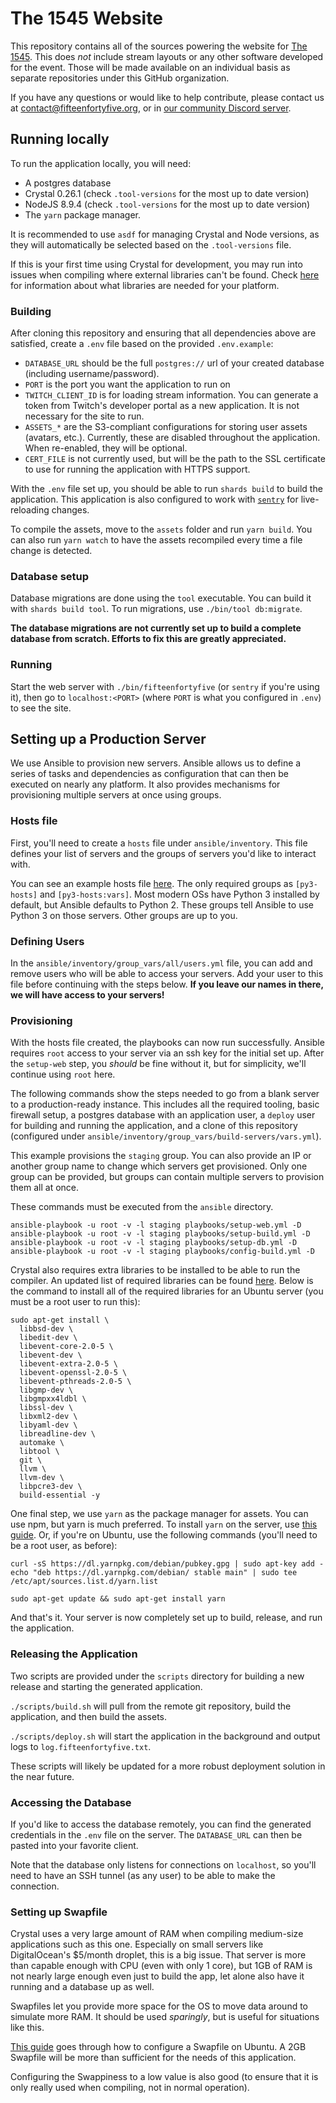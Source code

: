 # The 1545 Website

This repository contains all of the sources powering the website for [The 1545](fifteenfortyfive.org). This does _not_ include stream layouts or any other software developed for the event. Those will be made available on an individual basis as separate repositories under this GitHub organization.

If you have any questions or would like to help contribute, please contact us at contact@fifteenfortyfive.org, or in [our community Discord server](https://discord.fifteenfortyfive.org).



## Running locally

To run the application locally, you will need:

- A postgres database
- Crystal 0.26.1 (check `.tool-versions` for the most up to date version)
- NodeJS 8.9.4 (check `.tool-versions` for the most up to date version)
- The `yarn` package manager.

It is recommended to use `asdf` for managing Crystal and Node versions, as they will automatically be selected based on the `.tool-versions` file.

If this is your first time using Crystal for development, you may run into issues when compiling where external libraries can't be found. Check [here](https://github.com/crystal-lang/crystal/wiki/All-required-libraries) for information about what libraries are needed for your platform.


### Building

After cloning this repository and ensuring that all dependencies above are satisfied, create a `.env` file based on the provided `.env.example`:

- `DATABASE_URL` should be the full `postgres://` url of your created database (including username/password).
- `PORT` is the port you want the application to run on
- `TWITCH_CLIENT_ID` is for loading stream information. You can generate a token from Twitch's developer portal as a new application. It is not necessary for the site to run.
- `ASSETS_*` are the S3-compliant configurations for storing user assets (avatars, etc.). Currently, these are disabled throughout the application. When re-enabled, they will be optional.
- `CERT_FILE` is not currently used, but will be the path to the SSL certificate to use for running the application with HTTPS support.


With the `.env` file set up, you should be able to run `shards build` to build the application. This application is also configured to work with [`sentry`](https://github.com/samueleaton/sentry) for live-reloading changes.

To compile the assets, move to the `assets` folder and run `yarn build`. You can also run `yarn watch` to have the assets recompiled every time a file change is detected.


### Database setup

Database migrations are done using the `tool` executable. You can build it with `shards build tool`. To run migrations, use `./bin/tool db:migrate`.

**The database migrations are not currently set up to build a complete database from scratch. Efforts to fix this are greatly appreciated.**


### Running

Start the web server with `./bin/fifteenfortyfive` (or `sentry` if you're using it), then go to `localhost:<PORT>` (where `PORT` is what you configured in `.env`) to see the site.



## Setting up a Production Server

We use Ansible to provision new servers. Ansible allows us to define a series of tasks and dependencies as configuration that can then be executed on nearly any platform. It also provides mechanisms for provisioning multiple servers at once using groups.


### Hosts file

First, you'll need to create a `hosts` file under `ansible/inventory`. This file defines your list of servers and the groups of servers you'd like to interact with.

You can see an example hosts file [here](/example-hosts). The only required groups as `[py3-hosts]` and `[py3-hosts:vars]`. Most modern OSs have Python 3 installed by default, but Ansible defaults to Python 2. These groups tell Ansible to use Python 3 on those servers. Other groups are up to you.


### Defining Users

In the `ansible/inventory/group_vars/all/users.yml` file, you can add and remove users who will be able to access your servers. Add your user to this file before continuing with the steps below. **If you leave our names in there, we will have access to your servers!**


### Provisioning

With the hosts file created, the playbooks can now run successfully. Ansible requires `root` access to your server via an ssh key for the initial set up. After the `setup-web` step, you _should_ be fine without it, but for simplicity, we'll continue using `root` here.

The following commands show the steps needed to go from a blank server to a production-ready instance. This includes all the required tooling, basic firewall setup, a postgres database with an application user, a `deploy` user for building and running the application, and a clone of this repository (configured under `ansible/inventory/group_vars/build-servers/vars.yml`).

This example provisions the `staging` group. You can also provide an IP or another group name to change which servers get provisioned. Only one group can be provided, but groups can contain multiple servers to provision them all at once.

These commands must be executed from the `ansible` directory.

```shell
ansible-playbook -u root -v -l staging playbooks/setup-web.yml -D
ansible-playbook -u root -v -l staging playbooks/setup-build.yml -D
ansible-playbook -u root -v -l staging playbooks/setup-db.yml -D
ansible-playbook -u root -v -l staging playbooks/config-build.yml -D
```

Crystal also requires extra libraries to be installed to be able to run the compiler. An updated list of required libraries can be found [here](https://github.com/crystal-lang/crystal/wiki/All-required-libraries). Below is the command to install all of the required libraries for an Ubuntu server (you must be a root user to run this):

```shell
sudo apt-get install \
  libbsd-dev \
  libedit-dev \
  libevent-core-2.0-5 \
  libevent-dev \
  libevent-extra-2.0-5 \
  libevent-openssl-2.0-5 \
  libevent-pthreads-2.0-5 \
  libgmp-dev \
  libgmpxx4ldbl \
  libssl-dev \
  libxml2-dev \
  libyaml-dev \
  libreadline-dev \
  automake \
  libtool \
  git \
  llvm \
  llvm-dev \
  libpcre3-dev \
  build-essential -y
```

One final step, we use `yarn` as the package manager for assets. You can use npm, but yarn is much preferred. To install `yarn` on the server, use [this guide](https://yarnpkg.com/en/docs/install#debian-stable). Or, if you're on Ubuntu, use the following commands (you'll need to be a root user, as before):

```shell
curl -sS https://dl.yarnpkg.com/debian/pubkey.gpg | sudo apt-key add -
echo "deb https://dl.yarnpkg.com/debian/ stable main" | sudo tee /etc/apt/sources.list.d/yarn.list

sudo apt-get update && sudo apt-get install yarn
```

And that's it. Your server is now completely set up to build, release, and run the application.


### Releasing the Application

Two scripts are provided under the `scripts` directory for building a new release and starting the generated application.

`./scripts/build.sh` will pull from the remote git repository, build the application, and then build the assets.

`./scripts/deploy.sh` will start the application in the background and output logs to `log.fifteenfortyfive.txt`.

These scripts will likely be updated for a more robust deployment solution in the near future.


### Accessing the Database

If you'd like to access the database remotely, you can find the generated credentials in the `.env` file on the server. The `DATABASE_URL` can then be pasted into your favorite client.

Note that the database only listens for connections on `localhost`, so you'll need to have an SSH tunnel (as any user) to be able to make the connection.


### Setting up Swapfile

Crystal uses a very large amount of RAM when compiling medium-size applications such as this one. Especially on small servers like DigitalOcean's $5/month droplet, this is a big issue. That server is more than capable enough with CPU (even with only 1 core), but 1GB of RAM is not nearly large enough even just to build the app, let alone also have it running and a database up as well.

Swapfiles let you provide more space for the OS to move data around to simulate more RAM. It should be used _sparingly_, but is useful for situations like this.

[This guide](https://linuxize.com/post/how-to-add-swap-space-on-ubuntu-18-04/) goes through how to configure a Swapfile on Ubuntu. A 2GB Swapfile will be more than sufficient for the needs of this application.

Configuring the Swappiness to a low value is also good (to ensure that it is only really used when compiling, not in normal operation).
